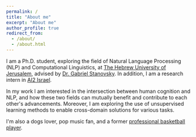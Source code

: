 ```yaml
---
permalink: /
title: "About me"
excerpt: "About me"
author_profile: true
redirect_from: 
  - /about/
  - /about.html
---
```



I am a Ph.D. student, exploring the field of Natural Language Processing (NLP) and Computational Linguistics,
at [The Hebrew University of Jerusalem](https://new.huji.ac.il/), 
advised by [Dr. Gabriel Stanovsky](https://gabrielstanovsky.github.io/).
In addition, I am a research intern in [AI2 Israel](https://allenai.org/ai2-israel).

In my work I am interested in the intersection between human cognition and NLP, 
and how these two fields can mutually benefit and contribute to each other's advancements. 
Moreover, I am exploring the use of unsupervised learning methods to enable cross-domain solutions for various tasks.

I'm also a dogs lover, pop music fan, and a former [professional basketball player](https://www.fiba.basketball/europe/u20women/2016/player/Gili-Lior).

